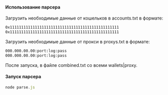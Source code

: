 #### Использование парсера
Загрузить необходимые данные от кошельков в accounts.txt в формате:
```txt
0x111111111111111111111111111111111111111111111111
0x111111111111111111111111111111111111111111111111
```

Загрузить необходимые данные от прокси в proxys.txt в формате:
```txt
000.000.00.00:port:log:pass
000.000.00.00:port:log:pass
```

После запуска, в файле combined.txt со всеми wallets|proxy.

#### Запуск парсера
```js
node parse.js
```